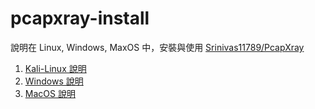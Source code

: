 # pcapxray-install

說明在 Linux, Windows, MaxOS 中，安裝與使用 [Srinivas11789/PcapXray](https://github.com/Srinivas11789/PcapXray)

1. [Kali-Linux 說明](https://github.com/jhaowei-huang/pcapxray-install/blob/master/linux.md)
2. [Windows 說明](https://github.com/jhaowei-huang/pcapxray-install/blob/master/windows.md)
3. [MacOS 說明]()
